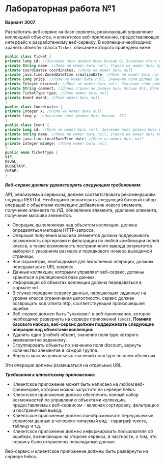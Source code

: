 # Лабораторная работа №1
**Вариант 3007**

Разработать веб-сервис на базе сервлета, реализующий управление коллекцией объектов, и клиентское веб-приложение, предоставляющее интерфейс к разработанному веб-сервису. В коллекции необходимо хранить объекты класса `Ticket`, описание которого приведено ниже:
```kotlin
public class Ticket {
private long id; //Значение поля должно быть больше Q, Значение этого поля должно быть уникальным. Значение этого поля должно генерироваться автоматически 
private String name; //Поле не может быть null, Строка не может быть пустой 
private Coordinates coordinates; //Поле не может быть null
private java.time.ZonedDateTime creationDate; //Поле не может быть null, Значение этого поля должно генерироваться автоматически 
private Long price; //Поле не может быть null, Значение поля должно быть больше 0
private Integer discount; //Поле не может быть null, Значение поля должно быть больше 0, Максимальное значение поля: 100 
private String comment; //Длина строки не должна быть больше 851, Поле может быть null 
private TicketType type; //Поле может быть null 
private Event event; //Поле может быть null
}
public class Coordinates {
private Integer x; //Поле не может быть null
private long у; //Значение поля должно быть больше -571
}
public class Event {
private Long id; //Поле не может быть null, Значение поля должно быть больше 0, Значение этого поля должно быть уникальным, Значение этого поля должно генерироваться автоматически 
private String name; //Поле не может быть null, Строка не может быть пустой 
private java.time.LocalDateTime date; //Поле не может быть null 
private Integer minAge; //Поле может быть null
}
public enum TicketType {
VIP,
USUAL,
BUDGETARY,
CHEAP;
}
```
***Веб-сервис должен удовлетворять следующим требованиям:***

API, реализуемый сервисом, должен соответствовать рекомендациям подхода RESTful.
Необходимо реализовать следующий базовый набор операций с объектами коллекции: добавление нового элемента, получение элемента по ИД, обновление элемента, удаление элемента, получение массива элементов.
- Операция, выполняемая над объектом коллекции, должна определяться методом НТТР-запроса.
- Операция получения массива элементов должна поддерживать возможность сортировки и фильтрации по любой комбинации полей класса, а также возможность постраничного вывода результатов выборки с указанием размера и порядкового номера выводимой страницы.
- Все параметры, необходимые для выполнения операции, должны передаваться в URL запроса.
- Данные коллекции, которыми управляет веб-сервис, должны храниться в реляционной базе данных.
- Информация об объектах коллекции должна передаваться в формате `xml`.
- В случае передачи сервису данных, нарушающих заданные на уровне класса ограничения целостности, сервис должен возвращать код ответа http, соответствующий произошедшей ошибке.
- Веб-сервис должен быть "упакован" в веб-приложение, которое необходимо развернуть на сервере приложений `Tomcat`.
****Помимо базового набора, веб-сервис должен поддерживать следующие операции над объектами коллекции:****
- Удалить один (любой) объект, значение поля type которого эквивалентно заданному.
- Сгруппировать объекты по значению поля discount, вернуть количество элементов в каждой группе.
- Вернуть массив уникальных значений поля type по всем объектам.


Эти операции должны размещаться на отдельных URL.

***Требования к клиентскому приложению:***
- Клиентское приложение может быть написано на любом веб-фреймворке, который можно запустить на сервере helios.
- Клиентское приложение должно обеспечить полный набор возможностей по управлению объектами коллекции, предоставляемых веб-сервисом - включая сортировку, фильтрацию и постраничный вывод.
- Клиентское приложение должно преобразовывать передаваемые сервисом данные в человеко-читаемый вид - параграф текста, таблицу и т.д.
- Клиентское приложение должно информировать пользователя об ошибках, возникающих на стороне сервиса, в частности, о том, что сервису были отправлены невалиданые данные.

Веб-сервис и клиентское приложение должны быть развёрнуты на сервере helios.